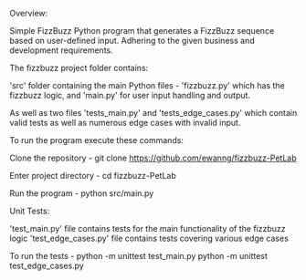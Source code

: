 Overview:

Simple FizzBuzz Python program that generates a FizzBuzz sequence based on user-defined input.
Adhering to the given business and development requirements.

The fizzbuzz project folder contains:

'src' folder containing the main Python files -
'fizzbuzz.py' which has the fizzbuzz logic, and 'main.py' for user input handling and output.

As well as two files 'tests_main.py' and 'tests_edge_cases.py'
which contain valid tests as well as numerous edge cases with invalid input.

To run the program execute these commands:

Clone the repository -
git clone https://github.com/ewanng/fizzbuzz-PetLab

Enter project directory -
cd fizzbuzz-PetLab

Run the program -
python src/main.py

Unit Tests:

'test_main.py' file contains tests for the main functionality of the fizzbuzz logic
'test_edge_cases.py' file contains tests covering various edge cases

To run the tests -
python -m unittest test_main.py
python -m unittest test_edge_cases.py
